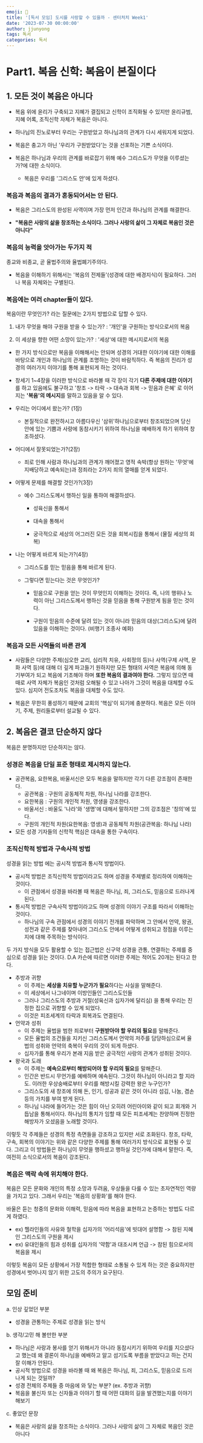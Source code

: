 ```yaml
---
emoji: 🧢
title: '[독서 모임] 도시를 사랑할 수 있을까 - 센터처치 Week1'
date: '2023-07-30 00:00:00'
author: jjunyong
tags: 독서
categories: 독서
---
```



# Part1. 복음 신학: 복음이 본질이다

## 1. 모든 것이 복음은 아니다

  

- 복음 위에 윤리가 구축되고 지혜가 결집되고 신학이 조직화될 수 있지만 윤리규범, 지혜 어록, 조직신학 자체가 복음은 아니다.

- 하나님의 진노로부터 우리는 구원받았고 하나님과의 관계가 다시 세워지게 되었다.
- 복음은 충고가 아닌 '우리가 구원받았다'는 것을 선포하는 기쁜 소식이다.

- 복음은 하나님과 우리의 관계를 바로잡기 위해 예수 그리스도가 무엇을 이루셨는가?에 대한 소식이다.

	- 복음은 우리를 '그리스도 안'에 있게 하셨다.

  

### 복음과 복음의 결과가 혼동되어서는 안 된다.

- 복음은 그리스도의 완성된 사역이며 가장 먼저 인간과 하나님의 관계를 해결한다.

-  **"복음은 사랑의 삶을 창조하는 소식이다. 그러나 사랑의 삶이 그 자체로 복음인 것은 아니다"**

  

### 복음의 능력을 앗아가는 두가지 적

종교와 비종교, 곧 율법주의와 율법폐기주의다.

- 복음을 이해하기 위해서는 '복음의 전제들'(성경에 대한 배경지식)이 필요하다. 그러나 복음 자체와는 구별된다.

  

### 복음에는 여러 chapter들이 있다.

복음이란 무엇인가? 라는 질문에는 2가지 방법으로 답할 수 있다.

1. 내가 무엇을 해야 구원을 받을 수 있는가? : '개인'을 구원하는 방식으로서의 복음

2.  이 세상을 향한 어떤 소망이 있는가? : '세상'에 대한 메시지로서의 복음

- 한 가지 방식으로만 복음을 이해해서는 안되며 성경의 거대한 이야기에 대한 이해를 바탕으로 개인과 하나님의 관계를 조명하는 것이 바람직하다. 즉 복음의 진리가 성경의 여러가지 이야기를 통해 표현되게 하는 것이다.

- 창세기 1~4장을 이러한 방식으로 바라볼 때 각 장이 각기 **다른 주제에 대한 이야기**를 하고 있음에도 불구하고 '창조 -> 타락 -> 대속과 회복 -> 믿음과 은혜' 로 이어지는 **'복음'의 메시지**를 말하고 있음을 알 수 있다.

- 우리는 어디에서 왔는가? (1장)

	- 본질적으로 완전하시고 아름다우신 '삼위'하나님으로부터 창조되었으며 당신 안에 있는 기쁨과 사랑에 동참시키기 위하여 하나님을 예배하게 하기 위하여 창조하셨다.

- 어디에서 잘못되었는가?(2장)

	- 죄로 인해 사람과 하나님과의 관계가 깨어졌고 영적 속박(항상 원하는 '무엇'에 지배당하고 예속되는)과 정죄라는 2가지 죄의 열매를 얻게 되었다.

- 어떻게 문제를 해결할 것인가?(3장)

	- 예수 그리스도께서 행하신 일을 통하여 해결하셨다.

		- 성육신을 통해서

		- 대속을 통해서

		- 궁극적으로 세상의 어그러진 모든 것을 회복시킴을 통해서 (물질 세상의 회복)

- 나는 어떻게 바르게 되는가?(4장)

	- 그리스도를 믿는 믿음을 통해 바르게 된다.

	- 그렇다면 믿는다는 것은 무엇인가?

		- 믿음으로 구원을 얻는 것이 무엇인지 이해하는 것이다. 즉, 나의 행위나 노력이 아닌 그리스도께서 행하신 것을 믿음을 통해 구원받게 됨을 믿는 것이다.

		- 구원이 믿음의 수준에 달려 있는 것이 아니라 믿음의 대상(그리스도)에 달려 있음을 이해하는 것이다. (비행기 조종사 예화)

  

### 복음과 모든 사역들의 바른 관계

- 사람들은 다양한 주제(심오한 교리, 심리적 치유, 사회정의 등)나 사역(구제 사역, 문화 사역 등)에 대해 더 깊게 파고들기 원하지만 모든 형태의 사역은 복음에 의해 동기부여가 되고 복음에 기초해야 하며 **또한 복음의 결과여야 한다.**
그렇지 않으면 때때로 사역 자체가 복음인 것처럼 오해될 수 있고 나아가 그것이 복음을 대체할 수도 있다. 심지어 전도조차도 복음을 대체할 수도 있다.

- 복음은 무한히 풍성하기 때문에 교회의 '핵심'이 되기에 충분하다. 복음은 모든 이야기, 주제, 원리들로부터 설교될 수 있다.

  

## 2. 복음은 결코 단순하지 않다

복음은 분명하지만 단순하지는 않다.

### 성경은 복음을 단일 표준 형태로 제시하지 않는다.
- 공관복음, 요한복음, 바울서신은 모두 복음을 말하지만 각기 다른 강조점이 존재한다. 
	- 공관복음 : 구원의 공동체적 차원, 하나님 나라를 강조한다.
	- 요한복음 : 구원의 개인적 차원, 영생을 강조한다. 
	- 바울서신 : 바울도 '나라'와 '생명'에 대해서 말하지만 그의 강조점은 '칭의'에 있다. 
	- 구원의 개인적 차원(요한복음: 영생)과 공동체적 차원(공관복음: 하나님 나라)
- 모든 성경 기자들의 신학적 핵심은 대속을 통한 구속이다. 

### 조직신학적 방법과 구속사적 방법

성경을 읽는 방법 에는 공시적 방법과 통시적 방법이다. 
- 공시적 방법은 조직신학적 방법이라고도 하며 성경을 주제별로 정리하여 이해하는 것이다. 
	- 이 관점에서 성경을 바라볼 때 복음은 하나님, 죄, 그리스도, 믿음으로 드러나게 된다. 
- 통시적 방법은 구속사적 방법이라고도 하며 성경의 이야기 구조를 따라서 이해하는 것이다. 
	- 하나님의 구속 관점에서 성경의 이야기 전개를 파악하며 그 안에서 언약, 왕권, 성전과 같은 주제를 찾아내어 그리스도 안에서 어떻게 성취되고 정점을 이루는지에 대해 주목하는 방식이다. 

두 가지 방식을 모두 활용할 수 있는 접근법은 신구약 성경을 관통, 연결하는 주제를 중심으로 성경을 읽는 것이다. D.A 카슨에 따르면 이러한 주제는 적어도 20개는 된다고 한다. 
- 추방과 귀향
	- 이 주제는 **세상을 치유할 누군가가 필요**하다는 사실을 말해준다. 
	- 이 세상에서 나그네이며 이방인들인 그리스도인들
	- 그러나 그리스도의 추방과 거절(성육신과 십자가에 달리심) 을 통해 우리는 진정한 집으로 귀향할 수 있게 되었다. 
	- 이것은 피조세계의 타락과 회복과도 연결된다. 
- 언약과 성취
	- 이 주제는 율법을 범한 죄로부터 **구원받아야 할 우리의 필요**를 말해준다. 
	- 모든 율법의 조건들을 지키신 그리스도께서 언약의 저주를 담당하심으로써 율법의 성취와 언약의 축복이 우리의 것이 되게 하셨다. 
	- 십자가를 통해 우리가 본래 지음 받은 궁극적인 사랑의 관계가 성취된 것이다. 
- 왕국과 도래
	- 이 주제는 **예속으로부터 해방되어야 할 우리의 필요**를 말해준다.
	- 인간은 반드시 무언가를 예배하며 예속된다. 그것이 하나님이 아니라고 할 지라도. 이러한 우상숭배로부터 우리를 해방시킬 강력한 왕은 누구인가? 
	- 그리스도의 새 창조에 의해 돈, 인기, 성공과 같은 것이 아니라 섬김, 나눔, 겸손 등의 가치를 부여 받게 된다. 
	- 하나님 나라에 들어가는 것은 힘이 아닌 오히려 어린아이와 같이 되고 회개와 거듭남을 통해서이다. 하나님의 통치가 임할 때 모든 피조세계는 찬양하며 진정한 해방자가 오셨음을 노래할 것이다. 

이렇듯 각 주제들은 성경의 특정 측면들을 강조하고 있지만 서로 조화된다. 창조, 타락, 구속, 회복의 이야기는 위와 같은 다양한 주제를 통해 여러가지 방식으로 표현될 수 있다. 그리고 이 방법들은 하나님이 무엇을 행하셨고 행하실 것인가에 대해서 말한다. 즉,  여전히 소식으로서의 복음이 강조된다. 
### 복음은 맥락 속에 위치해야 한다.
복음은 모든 문화와 개인의 특정 소망과 두려움, 우상들을 다룰 수 있는 초자연적인 역량을 가지고 있다. 그래서 우리는 '복음의 상황화'를 해야 한다. 

바울은 듣는 청중의 문화와 이해력, 믿음에 따라 복음을 표현하고 논증하는 방법도 다르게 하였다. 
- ex) 헬라인들의 사유와 철학을 십자가의 '어리석음'에 빗대어 설명함 -> 참된 지혜인 그리스도의 구원을 제시 
- ex) 유대인들의 힘과 성취를 십자가의 '약함'과 대조시켜 언급  -> 참된 힘으로서의 복음을 제시 

이렇듯 복음이 모든 상황에서 가장 적합한 형태로 소통될 수 있게 하는 것은 중요하지만 성경에서 벗어나지 않기 위한 고도의 주의가 요구된다. 
 
  

## 모임 준비

a. 인상 깊었던 부분
- 성경을 관통하는 주제로 성경을 읽는 방식 

b. 생각/고민 해 볼만한 부분
- 하나님은 사랑과 봉사를 얻기 위해서가 아니라 동참시키기 위하여 우리를 지으셨다고 했는데 왜 결론이 하나님을 예배하고 알고 섬기도록 부름을 받았다고 하는 건지 잘 이해가 안된다. 
- 공시적 방법으로 성경을 바라볼 때 왜 복음은 하나님, 죄, 그리스도, 믿음으로 드러나게 되는 것일까?
- 성경 전체의 주제들 중 마음에 와 닿는 부분? (ex. 추방과 귀향)
- 복음을 불신자 또는 신자들과 이야기 할 때 어떤 대화의 길을 발견했는지를 이야기 해보기

c. 좋았던 문장
- 복음은 사랑의 삶을 창조하는 소식이다. 그러나 사랑의 삶이 그 자체로 복음인 것은 아니다